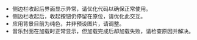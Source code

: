 - 侧边栏收起后界面显示异常，请优化代码以确保正常使用。
- 侧边栏收起后，收起按钮仍停留在原位，请优化此交互。
- 应用背景目前为纯色，并非预设图片，请调整。
- 音乐封面在加载时正常显示，但加载完成后却加载失败，请检查原因并解决。        